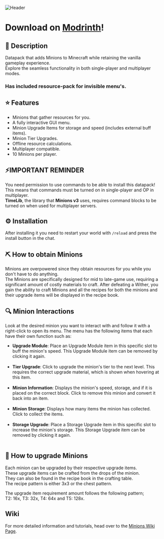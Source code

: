 ![Header](https://cdn.modrinth.com/data/cached_images/5261b4cc2117bd0f0cc154c9b2161d41de00a902.png)

# Download on [Modrinth](https://modrinth.com/datapack/minions)!

## 📖 Description
Datapack that adds Minions to Minecraft while retaining the vanilla gameplay experience.<br>
Explore the seamless functionality in both single-player and multiplayer modes.

### Has included resource-pack for invisible menu's.

## ⭐ Features
- Minions that gather resources for you.
- A fully interactive GUI menu.
- Minion Upgrade Items for storage and speed (includes external buff items).
- Minion Tier Upgrades.
- Offline resource calculations.
- Multiplayer compatible.
- 10 Minions per player.

## ⚡️IMPORTANT REMINDER
You need permission to use commands to be able to install this datapack!<br>
This means that commands must be turned on in single-player and OP in multiplayer.<br>
**TimeLib**, the library that **Minions v3** uses, requires command blocks to be turned on when used for multiplayer servers.

## ⚙️ Installation
After installing it you need to restart your world with `/reload` and press the install button in the chat.<br>

## ⛏️ How to obtain Minions
Minions are overpowered since they obtain resources for you while you don't have to do anything.<br>
The Minions are specifically designed for mid to late-game use, requiring a significant amount of costly materials to craft. After defeating a Wither, you gain the ability to craft Minions and all the recipes for both the minions and their upgrade items will be displayed in the recipe book.


## 🔍 Minion Interactions
Look at the desired minion you want to interact with and follow it with a right-click to open its menu. The menu has the following items that each have their own function such as:
- **Upgrade Module**:
  Place an Upgrade Module item in this specific slot to buff the minion's speed.
  This Upgrade Module item can be removed by clicking it again.<br><br>
- **Tier Upgrade**:
  Click to upgrade the minion's tier to the next level.
  This requires the correct upgrade material, which is shown when hovering at this item.<br><br>
- **Minion Information**:
  Displays the minion's speed, storage, and if it is placed on the correct block.
  Click to remove this minion and convert it back into an item.<br><br>
- **Minion Storage**:
  Displays how many items the minion has collected. Click to collect the items.<br><br>
- **Storage Upgrade**:
  Place a Storage Upgrade item in this specific slot to increase the minion's storage.
  This Storage Upgrade item can be removed by clicking it again.<br><br>

## 🧮 How to upgrade Minions
Each minion can be upgraded by their respective upgrade items.<br>
These upgrade items can be crafted from the drops of the minion.<br>
They can also be found in the recipe book in the crafting table.<br>
The recipe pattern is either 3x3 or the chest pattern.<br>

The upgrade item requirement amount follows the following pattern;<br>
T2: 16x, T3: 32x, T4: 64x and T5: 128x.<br>


## Wiki
For more detailed information and tutorials, head over to the [Minions Wiki Page](https://github.com/Vanderflys/minions/wiki).
